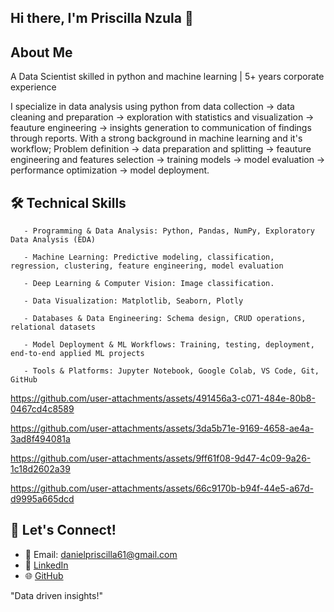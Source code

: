 
## Hi there, I'm Priscilla Nzula 👋

## About Me
A Data Scientist skilled in python and machine learning | 5+ years corporate experience

I specialize in data analysis  using python  from data collection → data cleaning and preparation → exploration with statistics and visualization → feauture engineering → insights generation to communication of findings through reports.
With a strong background in machine learning and it's workflow; Problem definition → data preparation and splitting → feauture engineering and features selection → training models → model evaluation → performance optimization → model deployment.


## 🛠 Technical Skills

       - Programming & Data Analysis: Python, Pandas, NumPy, Exploratory Data Analysis (EDA)

       - Machine Learning: Predictive modeling, classification, regression, clustering, feature engineering, model evaluation

       - Deep Learning & Computer Vision: Image classification.

       - Data Visualization: Matplotlib, Seaborn, Plotly

       - Databases & Data Engineering: Schema design, CRUD operations, relational datasets

       - Model Deployment & ML Workflows: Training, testing, deployment, end-to-end applied ML projects

       - Tools & Platforms: Jupyter Notebook, Google Colab, VS Code, Git, GitHub



https://github.com/user-attachments/assets/491456a3-c071-484e-80b8-0467cd4c8589



https://github.com/user-attachments/assets/3da5b71e-9169-4658-ae4a-3ad8f494081a



https://github.com/user-attachments/assets/9ff61f08-9d47-4c09-9a26-1c18d2602a39



https://github.com/user-attachments/assets/66c9170b-b94f-44e5-a67d-d9995a665dcd



## 📱 Let's Connect!

- 📧 Email: [danielpriscilla61@gmail.com](mailto:danielpriscilla61@gmail.com)
- 👔 [LinkedIn](https://www.linkedin.com/in/priscilla-nzula)
- 🌐 [GitHub](https://github.com/priscillanzula)



"Data driven insights!"
